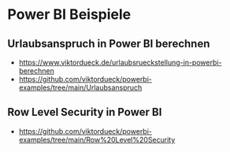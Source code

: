 # Power BI Beispiele



## Urlaubsanspruch in Power BI berechnen

* https://www.viktordueck.de/urlaubsrueckstellung-in-powerbi-berechnen
* https://github.com/viktordueck/powerbi-examples/tree/main/Urlaubsanspruch

## Row Level Security in Power BI

* https://github.com/viktordueck/powerbi-examples/tree/main/Row%20Level%20Security
